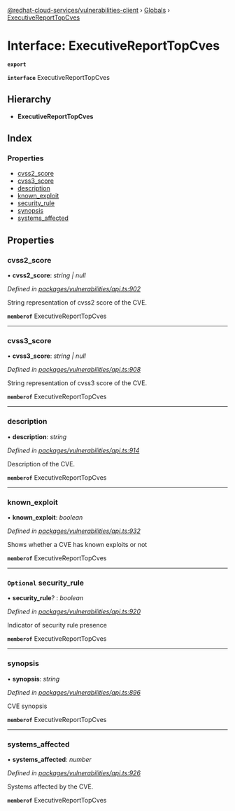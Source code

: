 [@redhat-cloud-services/vulnerabilities-client](../README.md) › [Globals](../globals.md) › [ExecutiveReportTopCves](executivereporttopcves.md)

# Interface: ExecutiveReportTopCves

**`export`** 

**`interface`** ExecutiveReportTopCves

## Hierarchy

* **ExecutiveReportTopCves**

## Index

### Properties

* [cvss2_score](executivereporttopcves.md#cvss2_score)
* [cvss3_score](executivereporttopcves.md#cvss3_score)
* [description](executivereporttopcves.md#description)
* [known_exploit](executivereporttopcves.md#known_exploit)
* [security_rule](executivereporttopcves.md#optional-security_rule)
* [synopsis](executivereporttopcves.md#synopsis)
* [systems_affected](executivereporttopcves.md#systems_affected)

## Properties

###  cvss2_score

• **cvss2_score**: *string | null*

*Defined in [packages/vulnerabilities/api.ts:902](https://github.com/RedHatInsights/javascript-clients/blob/master/packages/vulnerabilities/api.ts#L902)*

String representation of cvss2 score of the CVE.

**`memberof`** ExecutiveReportTopCves

___

###  cvss3_score

• **cvss3_score**: *string | null*

*Defined in [packages/vulnerabilities/api.ts:908](https://github.com/RedHatInsights/javascript-clients/blob/master/packages/vulnerabilities/api.ts#L908)*

String representation of cvss3 score of the CVE.

**`memberof`** ExecutiveReportTopCves

___

###  description

• **description**: *string*

*Defined in [packages/vulnerabilities/api.ts:914](https://github.com/RedHatInsights/javascript-clients/blob/master/packages/vulnerabilities/api.ts#L914)*

Description of the CVE.

**`memberof`** ExecutiveReportTopCves

___

###  known_exploit

• **known_exploit**: *boolean*

*Defined in [packages/vulnerabilities/api.ts:932](https://github.com/RedHatInsights/javascript-clients/blob/master/packages/vulnerabilities/api.ts#L932)*

Shows whether a CVE has known exploits or not

**`memberof`** ExecutiveReportTopCves

___

### `Optional` security_rule

• **security_rule**? : *boolean*

*Defined in [packages/vulnerabilities/api.ts:920](https://github.com/RedHatInsights/javascript-clients/blob/master/packages/vulnerabilities/api.ts#L920)*

Indicator of security rule presence

**`memberof`** ExecutiveReportTopCves

___

###  synopsis

• **synopsis**: *string*

*Defined in [packages/vulnerabilities/api.ts:896](https://github.com/RedHatInsights/javascript-clients/blob/master/packages/vulnerabilities/api.ts#L896)*

CVE synopsis

**`memberof`** ExecutiveReportTopCves

___

###  systems_affected

• **systems_affected**: *number*

*Defined in [packages/vulnerabilities/api.ts:926](https://github.com/RedHatInsights/javascript-clients/blob/master/packages/vulnerabilities/api.ts#L926)*

Systems affected by the CVE.

**`memberof`** ExecutiveReportTopCves
